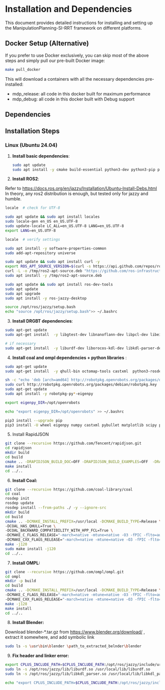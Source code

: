 # Installation and Dependencies

This document provides detailed instructions for installing and setting up the ManipulationPlanning-SI-RRT framework on different platforms.

## Docker Setup (Alternative)

If you prefer to use Docker exclusively, you can skip most of the above steps and simply pull our pre-built Docker image:

```bash
make pull_docker
```

This will download a containers with all the necessary dependencies pre-installed:

- mdp_release: all code in this docker built for maximum performance
- mdp_debug: all code in this docker built with Debug support


## Dependencies

## Installation Steps

### Linux (Ubuntu 24.04)

1. **Install basic dependencies**:
   ```bash
   sudo apt update
   sudo apt install -y cmake build-essential python3-dev python3-pip python3-venv libboost-all-dev swig htop nano curl lsb-release git
   ```

2. **Install ROS2**:

Refer to https://docs.ros.org/en/jazzy/Installation/Ubuntu-Install-Debs.html
In theory, any ros2 distribution is enough, but tested only for jazzy and humble.

```bash
locale  # check for UTF-8

sudo apt update && sudo apt install locales
sudo locale-gen en_US en_US.UTF-8
sudo update-locale LC_ALL=en_US.UTF-8 LANG=en_US.UTF-8
export LANG=en_US.UTF-8

locale  # verify settings
```

```bash
sudo apt install -y software-properties-common
sudo add-apt-repository universe
```

```bash
sudo apt update && sudo apt install curl -y
export ROS_APT_SOURCE_VERSION=$(curl -s https://api.github.com/repos/ros-infrastructure/ros-apt-source/releases/latest | grep -F "tag_name" | awk -F\" '{print $4}')
curl -L -o /tmp/ros2-apt-source.deb "https://github.com/ros-infrastructure/ros-apt-source/releases/download/${ROS_APT_SOURCE_VERSION}/ros2-apt-source_${ROS_APT_SOURCE_VERSION}.$(. /etc/os-release && echo $VERSION_CODENAME)_all.deb" # If using Ubuntu derivates use $UBUNTU_CODENAME
sudo apt install -y /tmp/ros2-apt-source.deb
```

```bash
sudo apt update && sudo apt install ros-dev-tools
sudo apt update
sudo apt upgrade
sudo apt install -y ros-jazzy-desktop
```


```bash
source /opt/ros/jazzy/setup.bash
echo "source /opt/ros/jazzy/setup.bash">> ~/.bashrc
```

3. **Install DRGBT dependencies**:

```bash
sudo apt-get update 
sudo apt-get install  -y libgtest-dev libnanoflann-dev libpcl-dev libeigen3-dev libgflags-dev libgoogle-glog-dev  libyaml-cpp-dev  libfcl-dev

# if necessary
sudo apt-get install  -y liburdf-dev liborocos-kdl-dev libkdl-parser-dev 
```

4. **Install coal and ompl dependencies + python libraries** :

```bash
sudo apt-get update
sudo apt-get install  -y qhull-bin octomap-tools castxml  python3-rosdep
```

```bash
sh -c "echo 'deb [arch=amd64] http://robotpkg.openrobots.org/packages/debian/pub $(lsb_release -cs) robotpkg' >> /etc/apt/sources.list.d/robotpkg.list" 
sudo curl http://robotpkg.openrobots.org/packages/debian/robotpkg.key | sudo apt-key add - 
sudo apt-get update 
sudo apt install -y robotpkg-py*-eigenpy 

export eigenpy_DIR=/opt/openrobots

echo "export eigenpy_DIR=/opt/openrobots" >> ~/.bashrc
```

```bash 
pip3 install --upgrade pip
pip3 install -U wheel eigenpy numpy castxml pybullet matplotlib scipy pygccxml pyplusplus ipykernel
```

5. Install RapidJSON

```bash
git clone --recursive https://github.com/Tencent/rapidjson.git
cd rapidjson
mkdir build
cd build
cmake .. -DRAPIDJSON_BUILD_DOC=OFF -DRAPIDJSON_BUILD_EXAMPLES=OFF  -DRAPIDJSON_BUILD_TESTS=OFF
make install
cd ../.. 
```

6. **Install Coal:**

```bash
git clone --recursive https://github.com/coal-library/coal 
cd coal 
rosdep init
rosdep update
rosdep install --from-paths ./ -y --ignore-src
mkdir build  
cd build 
cmake .. -DCMAKE_INSTALL_PREFIX=/usr/local -DCMAKE_BUILD_TYPE=Release \
-DCOAL_HAS_QHULL=True \
-DCOAL_BACKWARD_COMPATIBILITY_WITH_HPP_FCL=True \ 
-DCMAKE_C_FLAGS_RELEASE="-march=native -mtune=native -O3 -fPIC -flto=auto -fomit-frame-pointer -fdata-sections -ffunction-sections -Wl,--gc-sections" \
-DCMAKE_CXX_FLAGS_RELEASE="-march=native -mtune=native -O3 -fPIC -flto=auto -fomit-frame-pointer -fdata-sections -ffunction-sections -Wl,--gc-sections" 
make -j120
sudo make install -j120
cd ../.. 
```

7. **Install OMPL:**

```bash
git clone --recursive https://github.com/ompl/ompl.git 
cd ompl 
mkdir -p build 
cd build 
cmake .. -DCMAKE_INSTALL_PREFIX=/usr/local -DCMAKE_BUILD_TYPE=Release \
-DCMAKE_C_FLAGS_RELEASE="-march=native -mtune=native -O3 -fPIC -flto=auto -fomit-frame-pointer -fdata-sections -ffunction-sections -Wl,--gc-sections" \
-DCMAKE_CXX_FLAGS_RELEASE="-march=native -mtune=native -O3 -fPIC -flto=auto -fomit-frame-pointer -fdata-sections -ffunction-sections -Wl,--gc-sections "  
make -j128
make install 
cd ../.. 
```

8. **Install Blender:**

Download blender-*.tar.gz from https://www.blender.org/download/ , extract it somewhere, and add symbolic link

```bash
sudo ls -s \usr\bin\blender \path_to_extracted_belnder\blender
```

9. **Fix header and linker error:**

```bash
export CPLUS_INCLUDE_PATH=$CPLUS_INCLUDE_PATH:/opt/ros/jazzy/include/urdf:/opt/ros/jazzy/include/urdfdom_headers/:/opt/ros/jazzy/include/kdl_parser
sudo ln -s /opt/ros/jazzy/lib/liburdf.so /usr/local/lib/liburdf.so
sudo ln -s /opt/ros/jazzy/lib/libkdl_parser.so /usr/local/lib/libkdl_parser.so

echo "export CPLUS_INCLUDE_PATH=$CPLUS_INCLUDE_PATH:/opt/ros/jazzy/include/urdf:/opt/ros/jazzy/include/urdfdom_headers/:/opt/ros/jazzy/include/kdl_parser" >> ~/.bashrc
```